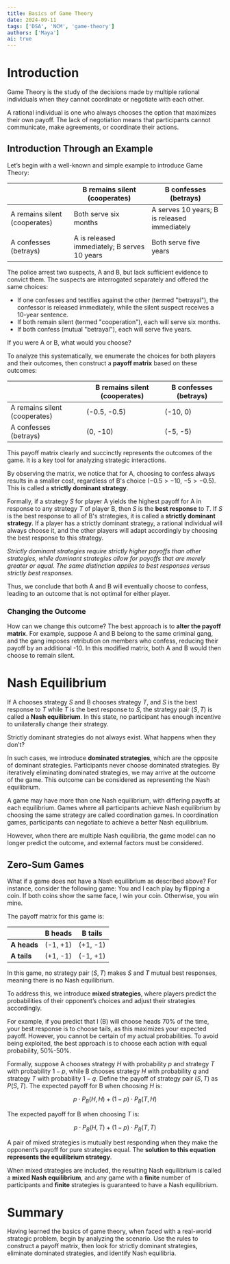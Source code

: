 ```yaml
---
title: Basics of Game Theory
date: 2024-09-11
tags: ['DSA', 'NCM', 'game-theory']
authors: ['Maya']
ai: true
---
```


# Introduction

Game Theory is the study of the decisions made by multiple rational individuals when they cannot coordinate or negotiate with each other.

A rational individual is one who always chooses the option that maximizes their own payoff. The lack of negotiation means that participants cannot communicate, make agreements, or coordinate their actions.

## Introduction Through an Example

Let’s begin with a well-known and simple example to introduce Game Theory:

|         | B remains silent (cooperates) | B confesses (betrays)  |
|---------|-------------------------------|-------------------------|
| A remains silent (cooperates) | Both serve six months | A serves 10 years; B is released immediately |
| A confesses (betrays)          | A is released immediately; B serves 10 years | Both serve five years |

The police arrest two suspects, A and B, but lack sufficient evidence to convict them. The suspects are interrogated separately and offered the same choices:

- If one confesses and testifies against the other (termed "betrayal"), the confessor is released immediately, while the silent suspect receives a 10-year sentence.
- If both remain silent (termed "cooperation"), each will serve six months.
- If both confess (mutual "betrayal"), each will serve five years.

If you were A or B, what would you choose? 

To analyze this systematically, we enumerate the choices for both players and their outcomes, then construct a **payoff matrix** based on these outcomes:

|         | B remains silent (cooperates) | B confesses (betrays) |
|---------|-------------------------------|-----------------------|
| A remains silent (cooperates) | (-0.5, -0.5)                 | (-10, 0)            |
| A confesses (betrays)          | (0, -10)                    | (-5, -5)           |

This payoff matrix clearly and succinctly represents the outcomes of the game. It is a key tool for analyzing strategic interactions.

By observing the matrix, we notice that for A, choosing to confess always results in a smaller cost, regardless of B's choice ($-0.5 > -10$, $-5 > -0.5$). This is called a **strictly dominant strategy**.

Formally, if a strategy $S$ for player A yields the highest payoff for A in response to any strategy $T$ of player B, then $S$ is the **best response** to $T$. If $S$ is the best response to all of B's strategies, it is called a **strictly dominant strategy**. If a player has a strictly dominant strategy, a rational individual will always choose it, and the other players will adapt accordingly by choosing the best response to this strategy.

_Strictly dominant strategies require strictly higher payoffs than other strategies, while dominant strategies allow for payoffs that are merely greater or equal. The same distinction applies to best responses versus strictly best responses._

Thus, we conclude that both A and B will eventually choose to confess, leading to an outcome that is not optimal for either player.

### Changing the Outcome

How can we change this outcome? The best approach is to **alter the payoff matrix**. For example, suppose A and B belong to the same criminal gang, and the gang imposes retribution on members who confess, reducing their payoff by an additional -10. In this modified matrix, both A and B would then choose to remain silent.

# Nash Equilibrium

If A chooses strategy $S$ and B chooses strategy $T$, and $S$ is the best response to $T$ while $T$ is the best response to $S$, the strategy pair $(S, T)$ is called a **Nash equilibrium**. In this state, no participant has enough incentive to unilaterally change their strategy.

Strictly dominant strategies do not always exist. What happens when they don’t? 

In such cases, we introduce **dominated strategies**, which are the opposite of dominant strategies. Participants never choose dominated strategies. By iteratively eliminating dominated strategies, we may arrive at the outcome of the game. This outcome can be considered as representing the Nash equilibrium.

A game may have more than one Nash equilibrium, with differing payoffs at each equilibrium. Games where all participants achieve Nash equilibrium by choosing the same strategy are called coordination games. In coordination games, participants can negotiate to achieve a better Nash equilibrium.

However, when there are multiple Nash equilibria, the game model can no longer predict the outcome, and external factors must be considered.

## Zero-Sum Games

What if a game does not have a Nash equilibrium as described above? For instance, consider the following game: You and I each play by flipping a coin. If both coins show the same face, I win your coin. Otherwise, you win mine.

The payoff matrix for this game is:

|         | B heads  | B tails  |
|---------|----------|----------|
| **A heads** | (-1, +1) | (+1, -1) |
| **A tails** | (+1, -1) | (-1, +1) |

In this game, no strategy pair $(S, T)$ makes $S$ and $T$ mutual best responses, meaning there is no Nash equilibrium. 

To address this, we introduce **mixed strategies**, where players predict the probabilities of their opponent’s choices and adjust their strategies accordingly.

For example, if you predict that I (B) will choose heads 70% of the time, your best response is to choose tails, as this maximizes your expected payoff. However, you cannot be certain of my actual probabilities. To avoid being exploited, the best approach is to choose each action with equal probability, 50%-50%.

Formally, suppose A chooses strategy $H$ with probability $p$ and strategy $T$ with probability $1-p$, while B chooses strategy $H$ with probability $q$ and strategy $T$ with probability $1-q$. Define the payoff of strategy pair $(S, T)$ as $P(S, T)$. The expected payoff for B when choosing $H$ is:

$$p \cdot P_B(H, H) + (1-p) \cdot P_B(T, H)$$

The expected payoff for B when choosing $T$ is:

$$p \cdot P_B(H, T) + (1-p) \cdot P_B(T, T)$$

A pair of mixed strategies is mutually best responding when they make the opponent’s payoff for pure strategies equal. The **solution to this equation represents the equilibrium strategy**.

When mixed strategies are included, the resulting Nash equilibrium is called a **mixed Nash equilibrium**, and any game with a **finite** number of participants and **finite** strategies is guaranteed to have a Nash equilibrium.

# Summary

Having learned the basics of game theory, when faced with a real-world strategic problem, begin by analyzing the scenario. Use the rules to construct a payoff matrix, then look for strictly dominant strategies, eliminate dominated strategies, and identify Nash equilibria.